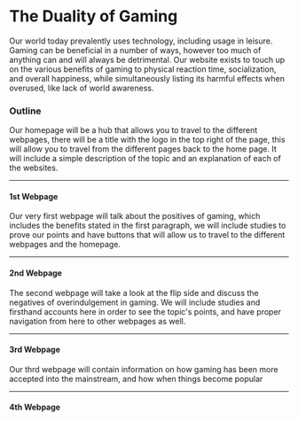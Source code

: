 # The Duality of Gaming

Our world today prevalently uses technology, including usage in leisure. Gaming can be beneficial in a number of ways, however too much of anything can and will always be detrimental. Our website exists to touch up on the various benefits of gaming to physical reaction time, socialization, and overall happiness, while simultaneously listing its harmful effects when overused, like lack of world awareness.

<h3><b>Outline</b></h3>

Our homepage will be a hub that allows you to travel to the different webpages, there will be a title with the logo in the top right of the page, this will allow you to travel from the different pages back to the home page. It will include a simple description of the topic and an explanation of each of the websites.
<hr>
<h4>1st Webpage</h4>
Our very first webpage will talk about the positives of gaming, which includes the benefits stated in the first paragraph, we will include studies to prove our points and have buttons that will allow us to travel to the different webpages and the homepage.
<hr>
<h4>2nd Webpage</h4>
The second webpage will take a look at the flip side and discuss the negatives of overindulgement in gaming. We will include studies and firsthand accounts here in order to see the topic's points, and have proper navigation from here to other webpages as well. 
<hr>
<h4>3rd Webpage</h4>
Our thrd webpage will contain information on how gaming has been more accepted into the mainstream, and how when things become popular
<hr>
<h4>4th Webpage</h4>
